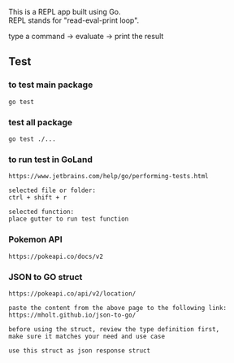 This is a REPL app built using Go.   
REPL stands for "read-eval-print loop".

type a command -> evaluate -> print the result

## Test
### to test main package
    go test
### test all package
    go test ./...

### to run test in GoLand
    https://www.jetbrains.com/help/go/performing-tests.html

    selected file or folder:
    ctrl + shift + r

    selected function:
    place gutter to run test function

### Pokemon API
    https://pokeapi.co/docs/v2

### JSON to GO struct
    https://pokeapi.co/api/v2/location/

    paste the content from the above page to the following link:
    https://mholt.github.io/json-to-go/

    before using the struct, review the type definition first,
    make sure it matches your need and use case

    use this struct as json response struct